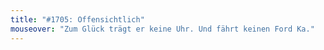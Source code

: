 ```yaml
---
title: "#1705: Offensichtlich"
mouseover: "Zum Glück trägt er keine Uhr. Und fährt keinen Ford Ka."
---
```


